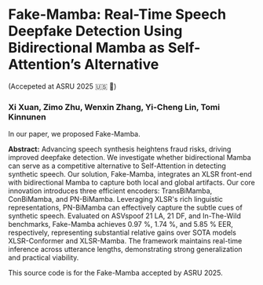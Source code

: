 # Fake-Mamba: Real-Time Speech Deepfake Detection Using Bidirectional Mamba as Self-Attention’s Alternative
(Accepeted at ASRU 2025 🇺🇸 🌴)
### Xi Xuan, Zimo Zhu, Wenxin Zhang, Yi-Cheng Lin, Tomi Kinnunen
In our paper, we proposed Fake-Mamba.

**Abstract:** 
Advancing speech synthesis heightens fraud risks, driving improved deepfake detection. We investigate whether bidirectional Mamba can serve as a competitive alternative to Self-Attention in detecting synthetic speech. Our solution, Fake-Mamba, integrates an XLSR front-end with bidirectional Mamba to capture both local and global artifacts. Our core innovation introduces three efficient encoders: TransBiMamba, ConBiMamba, and PN-BiMamba. Leveraging XLSR's rich linguistic representations, PN-BiMamba can effectively capture the subtle cues of synthetic speech. Evaluated on ASVspoof 21 LA, 21 DF, and In-The-Wild benchmarks, Fake-Mamba achieves 0.97 \%, 1.74 \%, and 5.85 \% EER, respectively, representing substantial relative gains over SOTA models XLSR-Conformer and XLSR-Mamba. The framework maintains real-time inference across utterance lengths, demonstrating strong generalization and practical viability.

This source code is for the Fake-Mamba accepted by ASRU 2025.
